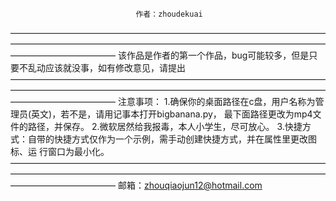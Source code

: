                                 作者：zhoudekuai
————————————————————————————————————————————————————————————————————————————————————
该作品是作者的第一个作品，bug可能较多，但是只要不乱动应该就没事，如有修改意见，请提出
————————————————————————————————————————————————————————————————————————————————————
注意事项：
    1.确保你的桌面路径在c盘，用户名称为管理员(英文)，若不是，请用记事本打开bigbanana.py，
最下面路径更改为mp4文件的路径，并保存。
    2.微软居然给我报毒，本人小学生，尽可放心。
    3.快捷方式：自带的快捷方式仅作为一个示例，需手动创建快捷方式，并在属性里更改图标、运
行窗口为最小化。
————————————————————————————————————————————————————————————————————————————————————
邮箱：zhouqiaojun12@hotmail.com
